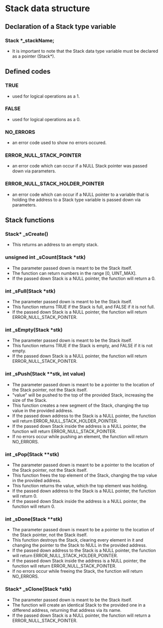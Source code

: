 # Stack data structure

## Declaration of a Stack type variable

### Stack *_stackName;
- It is important to note that the Stack data type variable must be declared as a pointer (Stack*).

## Defined codes

   ### TRUE  
   - used for logical operations as a 1.
   ### FALSE
   - used for logical operations as a 0.
   ### NO_ERRORS
   - an error code used to show no errors occured.
   ### ERROR_NULL_STACK_POINTER
   - an error code which can occur if a NULL Stack pointer was passed down via parameters.
   ### ERROR_NULL_STACK_HOLDER_POINTER
   - an error code which can occur if a NULL pointer to a variable that is holding the address to a Stack type variable is passed down via parameters.

## Stack functions

### Stack* _sCreate()
   - This returns an address to an empty stack.

### unsigned int _sCount(Stack *stk)
   - The parameter passed down is meant to be the Stack itself.
   - The function can return numbers in the range [0, UINT_MAX].
   - If the passed down Stack is a NULL pointer, the function will return a 0.

### int _sFull(Stack *stk)
   - The parameter passed down is meant to be the Stack itself.
   - This function returns TRUE if the Stack is full, and FALSE if it is not full.
   - If the passed down Stack is a NULL pointer, the function will return ERROR_NULL_STACK_POINTER.

### int _sEmpty(Stack *stk)
   - The parameter passed down is meant to be the Stack itself.
   - This function returns TRUE if the Stack is empty, and FALSE if it is not empty.
   - If the passed down Stack is a NULL pointer, the function will return ERROR_NULL_STACK_POINTER.

### int _sPush(Stack **stk, int value)
   - The parameter passed down is meant to be a pointer to the location of the Stack pointer, not the Stack itself.
   - "value" will be pushed to the top of the provided Stack, increasing the size of the Stack.
   - This function creates a new segment of the Stack, changing the top value in the provided address.
   - If the passed down address to the Stack is a NULL pointer, the function will return ERROR_NULL_STACK_HOLDER_POINTER.
   - If the passed down Stack inside the address is a NULL pointer, the function will return ERROR_NULL_STACK_POINTER.
   - If no errors occur while pushing an element, the function will return NO_ERRORS. 

### int _sPop(Stack **stk)
   - The parameter passed down is meant to be a pointer to the location of the Stack pointer, not the Stack itself.
   - This function frees the top element of the Stack, changing the top value in the provided address.
   - This function returns the value, which the top element was holding.
   - If the passed down address to the Stack is a NULL pointer, the function will return 0.
   - If the passed down Stack inside the address is a NULL pointer, the function will return 0.

### int _sDone(Stack **stk)
   - The parameter passed down is meant to be a pointer to the location of the Stack pointer, not the Stack itself.
   - This function destroys the Stack, clearing every element in it and changing the pointer to the Stack to NULL in the provided address.
   - If the passed down address to the Stack is a NULL pointer, the function will return ERROR_NULL_STACK_HOLDER_POINTER.
   - If the passed down Stack inside the address is a NULL pointer, the function will return ERROR_NULL_STACK_POINTER.
   - If no errors occur while freeing the Stack, the function will return NO_ERRORS. 

### Stack* _sClone(Stack *stk)
   - The parameter passed down is meant to be the Stack itself.
   - The function will create an identical Stack to the provided one in a differend address, returning that address via its name.
   - If the passed down Stack is a NULL pointer, the function will return a ERROR_NULL_STACK_POINTER.
